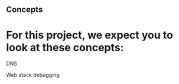 ## Concepts

# For this project, we expect you to look at these concepts:

DNS

Web stack debugging
